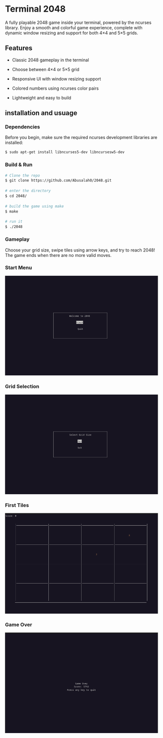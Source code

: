 # Terminal 2048

A fully playable 2048 game inside your terminal, powered by the ncurses library. Enjoy a smooth and colorful game experience, complete with dynamic window resizing and support for both 4×4 and 5×5 grids.

## Features

* Classic 2048 gameplay in the terminal

* Choose between 4×4 or 5×5 grid

* Responsive UI with window resizing support

* Colored numbers using ncurses color pairs

* Lightweight and easy to build

## installation and usuage

### Dependencies

Before you begin, make sure the required ncurses development libraries are installed:
```bash
$ sudo apt-get install libncurses5-dev libncursesw5-dev
```
### Build & Run
```bash
# Clone the repo
$ git clone https://github.com/Abusalah0/2048.git

# enter the directory
$ cd 2048/

# build the game using make
$ make

# run it 
$ ./2048
```

### Gameplay

Choose your grid size, swipe tiles using arrow keys, and try to reach 2048! The game ends when there are no more valid moves.

### Start Menu
![Start Menu](readme-assets/start-menu.png)

### Grid Selection
![Grid Selection](readme-assets/grid-selection.png)

### First Tiles
![First Tiles](readme-assets/first-tiles.png)

### Game Over
![Game Over](readme-assets/game-over.png)